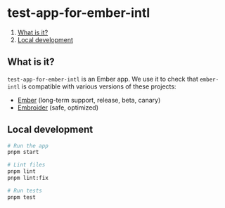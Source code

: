 # test-app-for-ember-intl

1. [What is it?](#what-is-it)
1. [Local development](#local-development)


## What is it?

`test-app-for-ember-intl` is an Ember app. We use it to check that `ember-intl` is compatible with various versions of these projects:

- [Ember](https://emberjs.com/releases/) (long-term support, release, beta, canary)
- [Embroider](https://github.com/embroider-build/embroider/) (safe, optimized)


## Local development

```sh
# Run the app
pnpm start

# Lint files
pnpm lint
pnpm lint:fix

# Run tests
pnpm test
```
